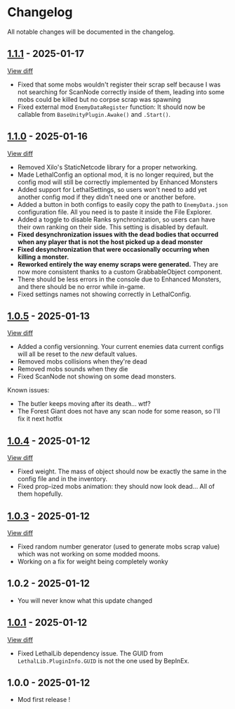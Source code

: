 # Changelog

All notable changes will be documented in the changelog.  
  
## [1.1.1](https://github.com/VELD-Dev/Enhanced-Monsters/releases/tag/1.1.1) - 2025-01-17

[View diff](https://github.com/VELD-Dev/Enhanced-Monsters/compare/1.1.0..1.1.1)
- Fixed that some mobs wouldn't register their scrap self because I was not searching for ScanNode correctly inside of them, leading into some mobs could be killed but no corpse scrap was spawning
- Fixed external mod `EnemyDataRegister` function: It should now be callable from `BaseUnityPlugin.Awake()` and `.Start()`.

## [1.1.0](https://github.com/VELD-Dev/Enhanced-Monsters/releases/tag/1.1.0) - 2025-01-16

[View diff](https://github.com/VELD-Dev/Enhanced-Monsters/compare/1.0.5..1.1.0)
- Removed Xilo's StaticNetcode library for a proper networking.
- Made LethalConfig an optional mod, it is no longer required, but the config mod will still be correctly implemented by Enhanced Monsters
- Added support for LethalSettings, so users won't need to add yet another config mod if they didn't need one or another before.
- Added a button in both configs to easily copy the path to `EnemyData.json` configuration file. All you need is to paste it inside the File Explorer.
- Added a toggle to disable Ranks synchronization, so users can have their own ranking on their side. This setting is disabled by default.
- **Fixed desynchronization issues with the dead bodies that occurred when any player that is not the host picked up a dead monster**
- **Fixed desynchronization that were occasionally occurring when killing a monster.**
- **Reworked entirely the way enemy scraps were generated.** They are now more consistent thanks to a custom GrabbableObject component.
- There should be less errors in the console due to Enhanced Monsters, and there should be no error while in-game.
- Fixed settings names not showing correctly in LethalConfig.

## [1.0.5](https://github.com/VELD-Dev/Enhanced-Monsters/releases/tag/1.0.5) - 2025-01-13  

[View diff](https://github.com/VELD-Dev/Enhanced-Monsters/compare/1.0.4..1.0.5)
- Added a config versionning. Your current enemies data current configs will all be reset to the *new* default values.
- Removed mobs collisions when they're dead
- Removed mobs sounds when they die
- Fixed ScanNode not showing on some dead monsters.  

Known issues:
- The butler keeps moving after its death... wtf?
- The Forest Giant does not have any scan node for some reason, so I'll fix it next hotfix

## [1.0.4](https://github.com/VELD-Dev/Enhanced-Monsters/releases/tag/1.0.4) - 2025-01-12

[View diff](https://github.com/VELD-Dev/Enhanced-Monsters/compare/1.0.3..1.0.4)
- Fixed weight. The mass of object should now be exactly the same in the config file and in the inventory.
- Fixed prop-ized mobs animation: they should now look dead... All of them hopefully.

## [1.0.3](https://github.com/VELD-Dev/Enhanced-Monsters/releases/tag/1.0.3) - 2025-01-12

[View diff](https://github.com/VELD-Dev/Enhanced-Monsters/compare/1.0.1...1.0.3)
- Fixed random number generator (used to generate mobs scrap value) which was not working on some modded moons.
- Working on a fix for weight being completely wonky

## 1.0.2 - 2025-01-12

- You will never know what this update changed

## [1.0.1](https://github.com/VELD-Dev/Enhanced-Monsters/releases/tag/1.0.1) - 2025-01-12

[View diff](https://github.com/VELD-Dev/Enhanced-Monsters/commits/1.0.1/)
- Fixed LethalLib dependency issue. The GUID from `LethalLib.PluginInfo.GUID` is not the one used by BepInEx.

## 1.0.0 - 2025-01-12

- Mod first release !